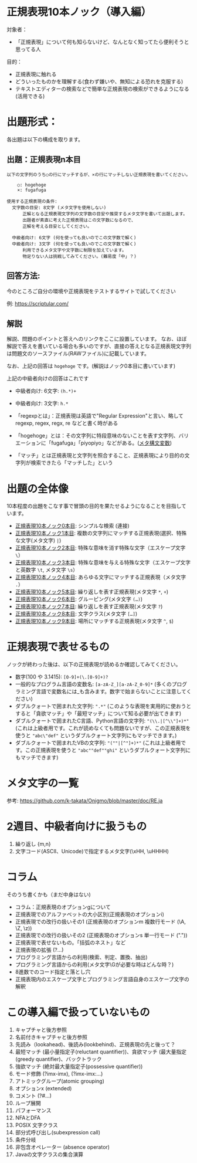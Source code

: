 # 正規表現10本ノック（導入編）

対象者：
  * 「正規表現」について何も知らないけど、なんとなく知ってたら便利そうと思ってる人

目的：
  * 正規表現に触れる
  * どういったものかを理解する(食わず嫌いや、無知による恐れを克服する)
  * テキストエディターの検索などで簡単な正規表現の検索ができるようになる(活用できる)

# 出題形式：

各出題は以下の構成を取ります。

## 出題：正規表現n本目

```
以下の文字列のうち○の行にマッチするが、×の行にマッチしない正規表現を書いてください。

    ○: hogehoge
    ×: fugafuga

使用する正規表現の条件:
  文字数の目安: 8文字 (メタ文字を使用しない)
      正解となる正規表現文字列の文字数の目安や推奨するメタ文字を書いて出題します。
      出題者が素直に考えた正規表現はこの文字数になるので、
      正解を考える目安としてください。

  中級者向け: 6文字 (何を使っても良いのでこの文字数で解く)
  中級者向け: 3文字 (何を使っても良いのでこの文字数で解く)
      利用できるメタ文字や文字数に制限を加えています。
      物足りない人は挑戦してみてください。(難易度「中」？)
```

## 回答方法:

今のところご自分の環境や正規表現をテストするサイトで試してください

例: https://scriptular.com/

## 解説

解説、問題のポイントと答えへのリンクをここに設置しています。
なお、ほぼ解説で答えを書いている場合も多いのですが、直接の答えとなる正規表現文字列は問題文のソースファイル(RAWファイル)に記載しています。

なお、上記の回答は `hogehoge` です。(解説はノック0本目に書いています)

上記の中級者向けの回答はこれです
* 中級者向け: 6文字: `(h.*)+`
* 中級者向け: 3文字: `h.*`

* 「regexpとは」：正規表現は英語で"Regular Expression"と言い、略してregexp, regex, regx, re などと書く時がある
* 「hogehoge」とは：その文字列に特段意味のないことを表す文字列、バリエーションに「fugafuga」「piyopiyo」などがある。([メタ構文変数](https://ja.wikipedia.org/wiki/%E3%83%A1%E3%82%BF%E6%A7%8B%E6%96%87%E5%A4%89%E6%95%B0#:~:text=%E6%97%A5%E6%9C%AC%E3%81%AE%E3%81%BF%E3%81%A7%E4%BD%BF%E7%94%A8%E3%81%95%E3%82%8C,%E3%81%BB%E3%81%92%EF%BC%89%E3%80%8D%E3%81%AA%E3%81%A9%E3%81%8C%E3%81%82%E3%82%8B%E3%80%82))
* 「マッチ」とは正規表現と文字列を照合すること、正規表現により目的の文字列が検索できたら「マッチした」という

# 出題の全体像

10本程度の出題をこなす事で冒頭の目的を果たせるようになることを目指しています。

* [正規表現10本ノック0本目](https://zenn.dev/jca02266/books/regexp-knock10/viewer/regexp-knock000): シンプルな検索 (連接)
* [正規表現10本ノック1本目](https://zenn.dev/jca02266/books/regexp-knock10/viewer/regexp-knock001): 複数の文字列にマッチする正規表現(選択、特殊な文字(メタ文字) `|`)
* [正規表現10本ノック2本目](https://zenn.dev/jca02266/books/regexp-knock10/viewer/regexp-knock002): 特殊な意味を消す特殊な文字（エスケープ文字 `\`）
* [正規表現10本ノック3本目](https://zenn.dev/jca02266/books/regexp-knock10/viewer/regexp-knock003): 特殊な意味を与える特殊な文字（エスケープ文字と英数字 `\t`, メタ文字 `\s`）
* [正規表現10本ノック4本目](https://zenn.dev/jca02266/books/regexp-knock10/viewer/regexp-knock004): あらゆる文字にマッチする正規表現（メタ文字 `.`）
* [正規表現10本ノック5本目](https://zenn.dev/jca02266/books/regexp-knock10/viewer/regexp-knock005): 繰り返しを表す正規表現(メタ文字 `*`, `+`)
* [正規表現10本ノック6本目](https://zenn.dev/jca02266/books/regexp-knock10/viewer/regexp-knock006): グルーピング(メタ文字 `(…)`)
* [正規表現10本ノック7本目](https://zenn.dev/jca02266/books/regexp-knock10/viewer/regexp-knock007): 繰り返しを表す正規表現(メタ文字 `?`)
* [正規表現10本ノック8本目](https://zenn.dev/jca02266/books/regexp-knock10/viewer/regexp-knock008): 文字クラス(メタ文字 `[…]`)
* [正規表現10本ノック9本目](https://zenn.dev/jca02266/books/regexp-knock10/viewer/regexp-knock009): 場所にマッチする正規表現(メタ文字 `^`, `$`)

# 正規表現で表せるもの

ノックが終わった後は、以下の正規表現が読めるか確認してみてください。

* 数字(100 や 3.1415): `[0-9]+(\.[0-9]+)?`
* 一般的なプログラム言語の変数名: `[a-zA-Z_][a-zA-Z_0-9]*` (多くのプログラミング言語で変数名には_も含みます。数字で始まらないことに注意してください)
* ダブルクォートで囲まれた文字列: `".*"`  (このような表現を実用的に使おうとすると「貪欲マッチ」や「最短マッチ」について知る必要が出てきます)
* ダブルクォートで囲まれたC言語、Python言語の文字列: `"(\\.|[^\\"]+)*"` (これは上級者用です。これが読めなくても問題ないですが、この正規表現を使うと `"abc\"def"` というダブルクォート文字列にもマッチできます。)
* ダブルクォートで囲まれたVBの文字列: `"(""|[^"]+)*"` (これは上級者用です。この正規表現を使うと `"abc""def""ghi"` というダブルクォート文字列にもマッチできます)

# メタ文字の一覧

参考: https://github.com/k-takata/Onigmo/blob/master/doc/RE.ja

# 2週目、中級者向けに扱うもの

1. 繰り返し {m,n}
1. 文字コード(ASCII、Unicode)で指定するメタ文字(\xHH, \uHHHH)

# コラム

そのうち書くかも（まだ中身はない)

* コラム：正規表現のオプションgについて
* 正規表現でのアルファベットの大小区別(正規表現のオプションi)
* 正規表現での改行の扱いその1 (正規表現のオプションm 複数行モード (\A, \Z, \z))
* 正規表現での改行の扱いその2 (正規表現のオプションs 単一行モード ("."))
* 正規表現で表せないもの。「括弧のネスト」など
* 正規表現の拡張 (?…)
* プログラミング言語からの利用(検索、判定、置換、抽出)
* プログラミング言語からの利用(メタ文字\Gが必要な時はどんな時？)
* 8進数でのコード指定と落とし穴
* 正規表現内のエスケープ文字とプログラミング言語自身のエスケープ文字の解釈

# この導入編で扱っていないもの

1. キャプチャと後方参照
1. 名前付きキャプチャと後方参照
1. 先読み（lookahead)、後読み(lookbehind)、正規表現の先と後って？
1. 最短マッチ (最小量指定子(reluctant quantifier))、貪欲マッチ (最大量指定(greedy quantifier)、バックトラック
1. 強欲マッチ (絶対最大量指定子(possessive quantifier))
1. モード修飾 (?imx-imx), (?imx-imx:…)
1. アトミックグループ(atomic grouping)
1. オプションx (extended)
1. コメント (?#…)
1. ループ展開
1. パフォーマンス
1. NFAとDFA
1. POSIX 文字クラス
2. 部分式呼び出し(subexpression call)
3. 条件分岐
4. 非包含オペレーター (absence operator)
5. Javaの文字クラスの集合演算
